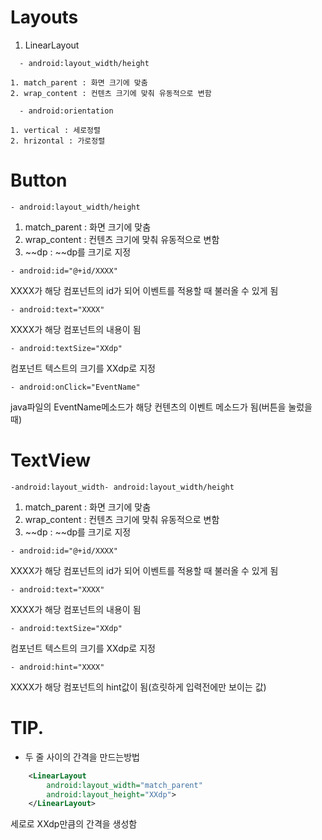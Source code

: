 # Layouts
1. LinearLayout
```
  - android:layout_width/height
```
    1. match_parent : 화면 크기에 맞춤
    2. wrap_content : 컨텐츠 크기에 맞춰 유동적으로 변함

```
  - android:orientation
```
    1. vertical : 세로정렬
    2. hrizontal : 가로정렬

# Button
```
- android:layout_width/height
```
  1. match_parent : 화면 크기에 맞춤
  2. wrap_content : 컨텐츠 크기에 맞춰 유동적으로 변함
  3. ~~dp : ~~dp를 크기로 지정

```
- android:id="@+id/XXXX"  
```
  XXXX가 해당 컴포넌트의 id가 되어 이벤트를 적용할 때 불러올 수 있게 됨

```
- android:text="XXXX"  
```
  XXXX가 해당 컴포넌트의 내용이 됨

```
- android:textSize="XXdp"  
```
  컴포넌트 텍스트의 크기를 XXdp로 지정

```
- android:onClick="EventName"  
```
  java파일의 EventName메소드가 해당 컨텐츠의 이벤트 메소드가 됨(버튼을 눌렀을 때)

# TextView
```
-android:layout_width- android:layout_width/height
```
  1. match_parent : 화면 크기에 맞춤  
  2. wrap_content : 컨텐츠 크기에 맞춰 유동적으로 변함   
  3. ~~dp : ~~dp를 크기로 지정

```
- android:id="@+id/XXXX"  
```
  XXXX가 해당 컴포넌트의 id가 되어 이벤트를 적용할 때 불러올 수 있게 됨

```
- android:text="XXXX"  
```
  XXXX가 해당 컴포넌트의 내용이 됨

```
- android:textSize="XXdp"  
```
  컴포넌트 텍스트의 크기를 XXdp로 지정

```
- android:hint="XXXX"  
```
  XXXX가 해당 컴포넌트의 hint값이 됨(흐릿하게 입력전에만 보이는 값)

# TIP.
- 두 줄 사이의 간격을 만드는방법  
```xml
    <LinearLayout  
        android:layout_width="match_parent"  
        android:layout_height="XXdp">
    </LinearLayout>
```
  세로로 XXdp만큼의 간격을 생성함   
